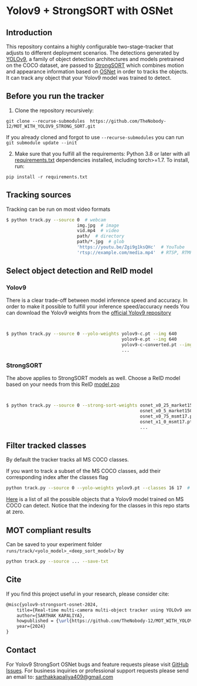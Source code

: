 # Yolov9 + StrongSORT with OSNet


## Introduction

This repository contains a highly configurable two-stage-tracker that adjusts to different deployment scenarios. The detections generated by [YOLOv9](https://github.com/WongKinYiu/yolov9), a family of object detection architectures and models pretrained on the COCO dataset, are passed to [StrongSORT](https://github.com/dyhBUPT/StrongSORT)[](https://arxiv.org/pdf/2202.13514.pdf) which combines motion and appearance information based on [OSNet](https://github.com/KaiyangZhou/deep-person-reid)[](https://arxiv.org/abs/1905.00953) in order to tracks the objects. It can track any object that your Yolov9 model was trained to detect.

## Before you run the tracker

1. Clone the repository recursively:

`git clone --recurse-submodules  https://github.com/TheNobody-12/MOT_WITH_YOLOV9_STRONG_SORT.git`

If you already cloned and forgot to use `--recurse-submodules` you can run `git submodule update --init`

2. Make sure that you fulfill all the requirements: Python 3.8 or later with all [requirements.txt](https://github.com/TheNobody-12/MOT_WITH_YOLOV9_STRONG_SORT/blob/main/requirements.txt) dependencies installed, including torch>=1.7. To install, run:

`pip install -r requirements.txt`


## Tracking sources

Tracking can be run on most video formats

```bash
$ python track.py --source 0  # webcam
                           img.jpg  # image
                           vid.mp4  # video
                           path/  # directory
                           path/*.jpg  # glob
                           'https://youtu.be/Zgi9g1ksQHc'  # YouTube
                           'rtsp://example.com/media.mp4'  # RTSP, RTMP, HTTP stream
```


## Select object detection and ReID model

### Yolov9

There is a clear trade-off between model inference speed and accuracy. In order to make it possible to fulfill your inference speed/accuracy needs
 You can download the Yolov9 weights from the [official Yolov9 repository](https://github.com/WongKinYiu/yolov9/releases/tag/v0.1)
```bash


$ python track.py --source 0 --yolo-weights yolov9-c.pt --img 640
                                            yolov9-e.pt --img 640
                                            yolov9-c-converted.pt --img 1280
                                            ...
```

### StrongSORT

The above applies to StrongSORT models as well. Choose a ReID model based on your needs from this ReID [model zoo](https://kaiyangzhou.github.io/deep-person-reid/MODEL_ZOO)

```bash


$ python track.py --source 0 --strong-sort-weights osnet_x0_25_market1501.pt
                                                   osnet_x0_5_market1501.pt
                                                   osnet_x0_75_msmt17.pt
                                                   osnet_x1_0_msmt17.pt
                                                   ...
```


## Filter tracked classes

By default the tracker tracks all MS COCO classes.

If you want to track a subset of the MS COCO classes, add their corresponding index after the classes flag

```bash
python track.py --source 0 --yolo-weights yolov9.pt --classes 16 17  # tracks cats and dogs, only
```

[Here](https://tech.amikelive.com/node-718/what-object-categories-labels-are-in-coco-dataset/) is a list of all the possible objects that a Yolov9 model trained on MS COCO can detect. Notice that the indexing for the classes in this repo starts at zero.


## MOT compliant results

Can be saved to your experiment folder `runs/track/<yolo_model>_<deep_sort_model>/` by 

```bash
python track.py --source ... --save-txt
```


## Cite

If you find this project useful in your research, please consider cite:

```latex
@misc{yolov9-strongsort-osnet-2024,
    title={Real-time multi-camera multi-object tracker using YOLOv9 and StrongSORT with OSNet},
    author={SARTHAK KAPALIYA},
    howpublished = {\url{https://github.com/TheNobody-12/MOT_WITH_YOLOV9_STRONG_SOR}},
    year={2024}
}
```

## Contact 

For Yolov9 StrongSort OSNet bugs and feature requests please visit [GitHub Issues](https://github.com/TheNobody-12/MOT_WITH_YOLOV9_STRONG_SORT/issues). For business inquiries or professional support requests please send an email to: sarthakkapaliya409@gmail.com
